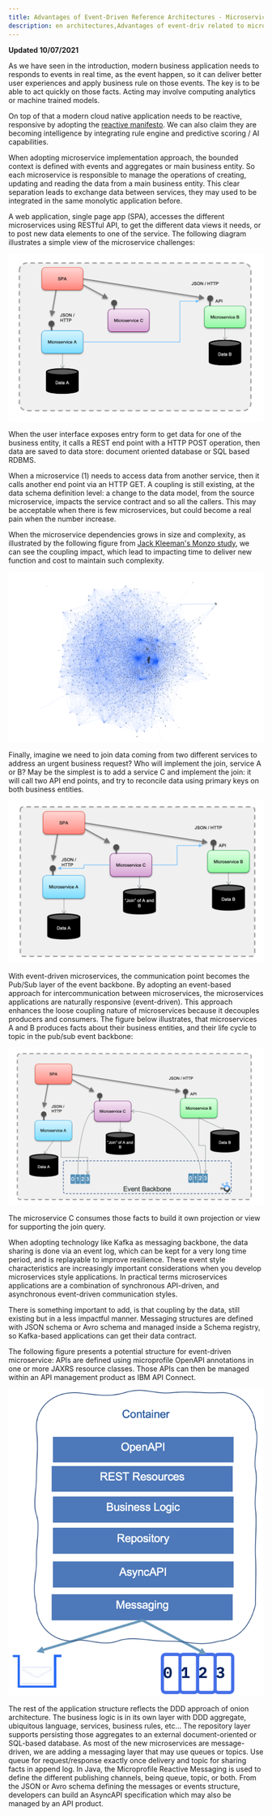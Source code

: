 ```yaml
---
title: Advantages of Event-Driven Reference Architectures - Microservice
description: en architectures,Advantages of event-driv related to microservice communication.
---
```


<InlineNotification kind="warning">
<strong>Updated 10/07/2021</strong>
</InlineNotification>

As we have seen in the introduction, modern business application needs to responds to events in real time, 
as the event happen, so it can deliver better user experiences and apply business rule on those events. 
The key is to be able to act quickly on those facts. Acting may involve computing analytics or machine 
trained models. 

On top of that a modern cloud native application needs to be reactive, responsive by adopting the [reactive manifesto](/advantages/reactive). 
We can also claim they are becoming intelligence by integrating rule engine and predictive scoring / AI capabilities. 

When adopting microservice implementation approach, the bounded context is defined with events and aggregates or main business entity. 
So each microservice is responsible to manage the operations of creating, updating and reading the data from a 
main business entity. This clear separation leads to exchange data between services, they may used to be
integrated in the same monolytic application before.

A web application, single page app (SPA), accesses the different microservices using RESTful API, 
to get the different data views it needs, or to post new data elements to one of the service.
The following diagram illustrates a simple view of the microservice challenges:

 ![1](./images/microserv-1.png)

When the user interface exposes entry form to get data for one of the business entity, 
it calls a REST end point with a HTTP POST operation, then data are saved to data store: 
document oriented database or SQL based RDBMS.

When a microservice (1) needs to access data from another service, then it calls 
another end point via an HTTP GET. A coupling is still existing, at the data schema definition level:
a change to the data model, from the source microservice, impacts the service contract and so all the callers. 
This may be acceptable when there is few microservices, but could become a real pain when the number increase.

When the microservice dependencies grows in size and complexity, 
as illustrated by the following figure from [Jack Kleeman's Monzo study](https://monzo.com/blog/we-built-network-isolation-for-1-500-services), 
we can see the coupling impact, which lead to impacting time to deliver new function and 
cost to maintain such complexity.

 ![2](./images/microserv-2.png)

Finally, imagine we need to join data coming from two different services to address an urgent business request? 
Who will implement the join, service A or B? May be the simplest is to add a service C and 
implement the join: it will call two API end points, and try to reconcile data using primary keys 
on both business entities.

 ![3](./images/microserv-3.png)

With event-driven microservices, the communication point becomes the Pub/Sub layer of 
the event backbone. By adopting an event-based approach for intercommunication between 
microservices, the microservices applications are naturally responsive (event-driven). 
This approach enhances the loose coupling nature of microservices because it decouples 
producers and consumers. The figure below illustrates, that microservices A and B produces
 facts about their business entities, and their life cycle to topic in the pub/sub event backbone:

 ![4](./images/microserv-4.png)

The microservice C consumes those facts to build it own projection or view for supporting the join query.

When adopting technology like Kafka as messaging backbone, the data sharing is 
done via an event log, which can be kept for a very long time period, and is replayable 
to improve resilience. These event style characteristics are increasingly important 
considerations when you develop microservices style applications. In practical 
terms microservices applications are a combination of synchronous API-driven, 
and asynchronous event-driven communication styles. 

There is something important to add, is that coupling by the data, still existing but in
a less impactful manner. Messaging structures are defined with JSON schema or Avro schema and
managed inside a Schema registry, so Kafka-based applications can get their data contract.  

The following figure presents a potential structure for event-driven microservice: 
APIs are defined using microprofile OpenAPI annotations in one or more JAXRS resource 
classes. Those APIs can then be managed within an API management product as IBM API 
Connect.

![](./images/evt-driv-ms.png)

The rest of the application structure reflects the DDD approach of onion architecture. 
The business logic is in its own layer with DDD aggregate, ubiquitous language, services,
business rules, etc…
The repository layer supports persisting those aggregates to an external document-oriented 
or SQL-based database.
As most of the new microservices are message-driven, we are adding a messaging layer 
that may use queues or topics. Use queue for request/response exactly once delivery 
and topic for sharing facts in append log.
In Java, the Microprofile Reactive Messaging is used to define the different publishing 
channels, being queue, topic, or both.
From the JSON or Avro schema defining the messages or events structure, 
developers can build an AsyncAPI specification which may also be managed by an API product.